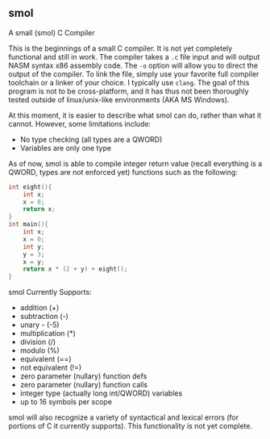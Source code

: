 ## smol
A small (smol) C Compiler

This is the beginnings of a small C compiler. It is not yet completely functional and still in work. The compiler takes a `.c` file input and will output NASM syntax x86 assembly code. The `-o` option will allow you to direct the output of the compiler. To link the file, simply use your favorite full compiler toolchain or a linker of your choice. I typically use `clang`. The goal of this program is not to be cross-platform, and it has thus not been thoroughly tested outside of linux/unix-like environments (AKA MS Windows).

At this moment, it is easier to describe what smol can do, rather than what it cannot. However, some limitations include:
- No type checking (all types are a QWORD)
- Variables are only one type

As of now, smol is able to compile integer return value (recall everything is a QWORD, types are not enforced yet) functions such as the following:

```c
int eight(){
    int x;
    x = 8;
    return x;
}
int main(){
    int x;
    x = 0;
    int y;
    y = 3;
    x = y;
    return x * (2 + y) + eight();
}
```
smol Currently Supports:
- addition (+)
- subtraction (-)
- unary - (-5)
- multiplication (*)
- division (/)
- modulo (%)
- equivalent (==)
- not equivalent (!=)
- zero parameter (nullary) function defs
- zero parameter (nullary) function calls
- integer type (actually long int/QWORD) variables
- up to 16 symbols per scope

smol will also recognize a variety of syntactical and lexical errors (for portions of C it currently supports). This functionality is not yet complete.

